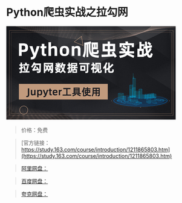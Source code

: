 # Python爬虫实战之拉勾网

![img](../../../assets/study163/free/ca9561e9d56c4fe6b7c10080c6e3a59e.jpg)

> 价格：免费

> [官方链接：https://study.163.com/course/introduction/1211865803.htm](https://study.163.com/course/introduction/1211865803.htm)

> [阿里网盘：]()

> [百度网盘：]()

> [夸克网盘：]()
